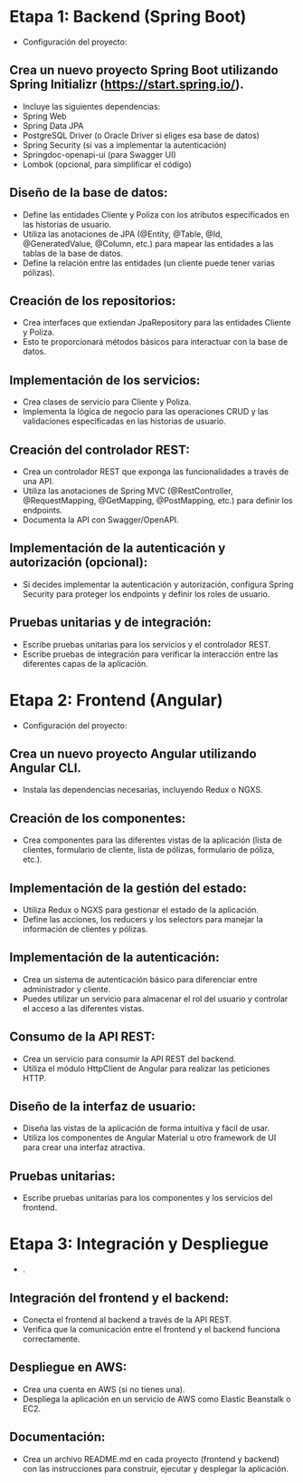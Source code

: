 <!--
    *** ETAPAS DE DESARROLLO DE LA PRACTICA ***
-->
# Etapa 1: Backend (Spring Boot)
- Configuración del proyecto:
## Crea un nuevo proyecto Spring Boot utilizando Spring Initializr (https://start.spring.io/).
- Incluye las siguientes dependencias:
- Spring Web
- Spring Data JPA
- PostgreSQL Driver (o Oracle Driver si eliges esa base de datos)
- Spring Security (si vas a implementar la autenticación)
- Springdoc-openapi-ui (para Swagger UI)
- Lombok (opcional, para simplificar el código)

## Diseño de la base de datos:
- Define las entidades Cliente y Poliza con los atributos especificados en las historias de usuario.
- Utiliza las anotaciones de JPA (@Entity, @Table, @Id, @GeneratedValue, @Column, etc.) para mapear las entidades a las tablas de la base de datos.
- Define la relación entre las entidades (un cliente puede tener varias pólizas).

## Creación de los repositorios:
- Crea interfaces que extiendan JpaRepository para las entidades Cliente y Poliza. 
- Esto te proporcionará métodos básicos para interactuar con la base de datos.

## Implementación de los servicios:
- Crea clases de servicio para Cliente y Poliza.
- Implementa la lógica de negocio para las operaciones CRUD y las validaciones especificadas en las historias de usuario.

## Creación del controlador REST:
- Crea un controlador REST que exponga las funcionalidades a través de una API.
- Utiliza las anotaciones de Spring MVC (@RestController, @RequestMapping, @GetMapping, @PostMapping, etc.) para definir los endpoints.
- Documenta la API con Swagger/OpenAPI.

## Implementación de la autenticación y autorización (opcional):
- Si decides implementar la autenticación y autorización, configura Spring Security para proteger los endpoints y definir los roles de usuario.

## Pruebas unitarias y de integración:
- Escribe pruebas unitarias para los servicios y el controlador REST.
- Escribe pruebas de integración para verificar la interacción entre las diferentes capas de la aplicación.

# Etapa 2: Frontend (Angular)
- Configuración del proyecto:
## Crea un nuevo proyecto Angular utilizando Angular CLI.
- Instala las dependencias necesarias, incluyendo Redux o NGXS.

## Creación de los componentes:
- Crea componentes para las diferentes vistas de la aplicación (lista de clientes, formulario de cliente, lista de pólizas, formulario de póliza, etc.).

## Implementación de la gestión del estado:
- Utiliza Redux o NGXS para gestionar el estado de la aplicación.
- Define las acciones, los reducers y los selectors para manejar la información de clientes y pólizas.

## Implementación de la autenticación:
- Crea un sistema de autenticación básico para diferenciar entre administrador y cliente.
- Puedes utilizar un servicio para almacenar el rol del usuario y controlar el acceso a las diferentes vistas.

## Consumo de la API REST:
- Crea un servicio para consumir la API REST del backend.
- Utiliza el módulo HttpClient de Angular para realizar las peticiones HTTP.

## Diseño de la interfaz de usuario:
- Diseña las vistas de la aplicación de forma intuitiva y fácil de usar.
- Utiliza los componentes de Angular Material u otro framework de UI para crear una interfaz atractiva.

## Pruebas unitarias:
- Escribe pruebas unitarias para los componentes y los servicios del frontend.

# Etapa 3: Integración y Despliegue
- .
## Integración del frontend y el backend:
- Conecta el frontend al backend a través de la API REST.
- Verifica que la comunicación entre el frontend y el backend funciona correctamente.

## Despliegue en AWS:
- Crea una cuenta en AWS (si no tienes una).
- Despliega la aplicación en un servicio de AWS como Elastic Beanstalk o EC2.

## Documentación:
- Crea un archivo README.md en cada proyecto (frontend y backend) con las instrucciones para construir, ejecutar y desplegar la aplicación.